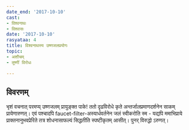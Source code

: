```yaml
---
date_end: '2017-10-10'
cast:
- विश्वनाथः
- विश्वासः
date: '2017-10-10'
rasyataa: 4
title: विश्वनाथस्य उष्णजलप्रयोगः
topic:
- अशौचम्
- तूष्णीं विरोधः

---
```


## विवरणम्
भृशं वचनात् परमप्य् उष्णजलम् प्रायुङ्क्त पाके! ततो दृढविरोधे कृते अन्तर्जालप्रमाणदर्शनेन साकम् प्रायेणारुणत्।
एवं पश्चादपि faucet-filter-अस्यार्धवर्तनेन जलं स्वीकरोति स्म - यद्यपि ममाभिप्राये प्राक्तनानुभवप्रेरिते तत्र शोधनासाफल्यं सिद्धतीति स्पष्टीकृतम् आसीत्। पुनर् विरुद्धो ऽरुणत्।

